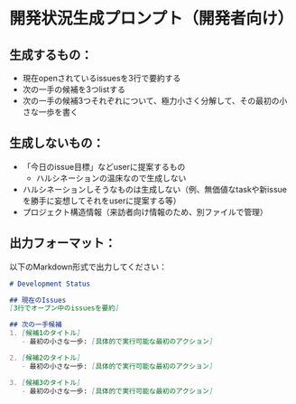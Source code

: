 # 開発状況生成プロンプト（開発者向け）

## 生成するもの：
- 現在openされているissuesを3行で要約する
- 次の一手の候補を3つlistする
- 次の一手の候補3つそれぞれについて、極力小さく分解して、その最初の小さな一歩を書く

## 生成しないもの：
- 「今日のissue目標」などuserに提案するもの
  - ハルシネーションの温床なので生成しない
- ハルシネーションしそうなものは生成しない（例、無価値なtaskや新issueを勝手に妄想してそれをuserに提案する等）
- プロジェクト構造情報（来訪者向け情報のため、別ファイルで管理）

## 出力フォーマット：
以下のMarkdown形式で出力してください：

```markdown
# Development Status

## 現在のIssues
[3行でオープン中のissuesを要約]

## 次の一手候補
1. [候補1のタイトル]
   - 最初の小さな一歩: [具体的で実行可能な最初のアクション]

2. [候補2のタイトル]
   - 最初の小さな一歩: [具体的で実行可能な最初のアクション]

3. [候補3のタイトル]
   - 最初の小さな一歩: [具体的で実行可能な最初のアクション]
```
